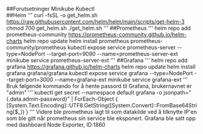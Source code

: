 ##Forutsetninger
Minikube 
Kubectl  
##Helm
'''
curl -fsSL -o get_helm.sh https://raw.githubusercontent.com/helm/helm/main/scripts/get-helm-3
chmod 700 get_helm.sh
./get_helm.sh
'''
##Prometheus
'''
helm repo add prometheus-community https://prometheus-community.github.io/helm-charts
helm repo update
helm install prometheus prometheus-community/prometheus
kubectl expose service prometheus-server --type=NodePort --target-port=9090 --name=prometheus-server-ext
minikube service prometheus-server-ext
'''
##Grafana
'''
helm repo add grafana https://grafana.github.io/helm-charts 
helm repo update
helm install grafana grafana/grafana
kubectl expose service grafana --type=NodePort --target-port=3000 --name=grafana-ext
minikube service grafana-ext
'''
Bruk følgende kommando for å hente passord til Grafana, brukernavnet er "admin"
'''
kubectl get secret --namespace default grafana -o jsonpath="{.data.admin-password}" | ForEach-Object { [System.Text.Encoding]::UTF8.GetString([System.Convert]::FromBase64String($_)) }
'''
Videre ble prometheus lagt til som datakilde ved å tilknytte IP'en som ble gitt når prometheus sin service ble eksponert.
Grafana ble satt opp med dashboard Node Exporter, ID:1860
